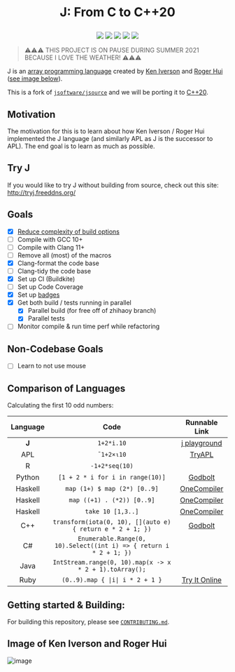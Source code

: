 # <p align="center">J: From C to C++20</p>

<p align="center">
    <a href="https://buildkite.com/codereport/jsource" alt="Build Status">
        <img src="https://badge.buildkite.com/836b4e62ac875246eb46bcf44cc5522af1ffca85451354c87d.svg?branch=main" /></a>
    <a href="https://github.com/codereport/jsource/issues" alt="contributions welcome">
        <img src="https://img.shields.io/badge/contributions-welcome-brightgreen.svg?style=flat" /></a>
    <a href="https://github.com/codereport?tab=followers" alt="GitHub followers">
        <img src="https://img.shields.io/github/followers/codereport.svg?style=social&label=Follow" /></a>
    <a href="https://GitHub.com/codereport/jsource/stargazers/" alt="GitHub stars">
        <img src="https://img.shields.io/github/stars/codereport/jsource.svg?style=social&label=Star" /></a>
    <a href="https://twitter.com/code_report" alt="Twitter">
        <img src="https://img.shields.io/twitter/follow/code_report.svg?style=social&label=@code_report" /></a>
</p>

> :warning::warning::warning: THIS PROJECT IS ON PAUSE DURING SUMMER 2021 BECAUSE I LOVE THE WEATHER! :warning::warning::warning:
    
J is an [array programming language](https://en.wikipedia.org/wiki/Array_programming) created by [Ken Iverson](https://en.wikipedia.org/wiki/Kenneth_E._Iverson) and [Roger Hui](https://en.wikipedia.org/wiki/Roger_Hui) ([see image below](https://github.com/codereport/jsource#image-of-ken-iverson-and-roger-hui)).

This is a fork of [`jsoftware/jsource`](https://github.com/jsoftware/jsource) and we will be porting it to [C++20](https://en.cppreference.com/w/cpp/20).

## Motivation

The motivation for this is to learn about how Ken Iverson / Roger Hui implemented the J language (and similarly APL as J is the successor to APL). The end goal is to learn as much as possible.

## Try J

If you would like to try J without building from source, check out this site: http://tryj.freeddns.org/

## Goals
* [x] [Reduce complexity of build options](https://github.com/codereport/jsource/issues/13)
* [ ] Compile with GCC 10+
* [ ] Compile with Clang 11+
* [ ] Remove all (most) of the macros
* [x] Clang-format the code base
* [ ] Clang-tidy the code base
* [x] Set up CI (Buildkite)
* [ ] Set up Code Coverage
* [x] Set up [badges](https://github.com/badges/shields)
* [x] Get both build / tests running in parallel
   * [x] Parallel build (for free off of zhihaoy branch)
   * [x] Parallel tests
* [ ] Monitor compile & run time perf while refactoring

## Non-Codebase Goals

* [ ] Learn to not use mouse

## Comparison of Languages

Calculating the first 10 odd numbers:

| Language |                                Code                                |                                       Runnable Link                                       |
| :------: | :----------------------------------------------------------------: | :---------------------------------------------------------------------------------------: |
|  **J**   |                             `1+2*i.10`                             |        [j playground](https://jsoftware.github.io/j-playground/bin/html2/#code=1%2B2*i.10)                                                                                   |
|   APL    |                             `¯1+2×⍳10`                             |             [TryAPL](https://tryapl.org/?clear&q=¯1%2B2×⍳10&run)              |
|    R     |                           `-1+2*seq(10)`                           |                                                                                           |
|  Python  |                  `[1 + 2 * i for i in range(10)]`                  |                      [Godbolt](https://python.godbolt.org/z/dEqv3s)                       |
| Haskell  |                    `map (1+) $ map (2*) [0..9]`                    |                 [OneCompiler](https://onecompiler.com/haskell/3wmm2ykqy)                  |
| Haskell  |                     `map ((+1) . (*2)) [0..9]`                     |                 [OneCompiler](https://onecompiler.com/haskell/3wmm2ykqy)                  |
| Haskell  |                         `take 10 [1,3..]`                          |                 [OneCompiler](https://onecompiler.com/haskell/3wmm2ykqy)                  |
|   C++    |     `transform(iota(0, 10), [](auto e) { return e * 2 + 1; })`     |                          [Godbolt](https://godbolt.org/z/5r7aEo)                          |
|    C#    | `Enumerable.Range(0, 10).Select((int i) => { return i * 2 + 1; })` |                                                                                           |
|   Java   |      `IntStream.range(0, 10).map(x -> x * 2 + 1).toArray();`       |                                                                                           |
|   Ruby   |                  `(0..9).map { \|i\| i * 2 + 1 }`                  | [Try It Online](https://tio.run/##KypNqvz/v0BBw0BPz1JTLzexQKFaoSazRiFTQUvBSEFbwVCh9v9/AA) |

## Getting started & Building:
For building this repository, please see [`CONTRIBUTING.md`](https://github.com/codereport/jsource/blob/main/CONTRIBUTING.md).


## Image of Ken Iverson and Roger Hui
![image](https://user-images.githubusercontent.com/36027403/104798929-e4311700-5798-11eb-859c-5a55738daf79.png)
